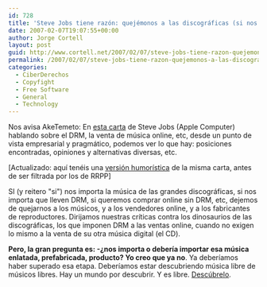 ```yaml
---
id: 728
title: 'Steve Jobs tiene razón: quejémonos a las discográficas (si nos importa su música)'
date: 2007-02-07T19:07:55+00:00
author: Jorge Cortell
layout: post
guid: http://www.cortell.net/2007/02/07/steve-jobs-tiene-razon-quejemonos-a-las-discograficas-si-nos-importa-su-musica/
permalink: /2007/02/07/steve-jobs-tiene-razon-quejemonos-a-las-discograficas-si-nos-importa-su-musica/
categories:
  - CiberDerechos
  - Copyfight
  - Free Software
  - General
  - Technology
---
```

Nos avisa AkeTemeto: En <a target="_blank" title="Steve Jobs letter on DRM" href="http://www.apple.com/hotnews/thoughtsonmusic/">esta carta</a> de Steve Jobs (Apple Computer) hablando sobre el DRM, la venta de música online, etc, desde un punto de vista empresarial y pragmático, podemos ver lo que hay: posiciones encontradas, opiniones y alternativas diversas, etc.

[Actualizado: aquí­ tenéis una <a target="_blank" title="Fakesteve" href="http://fakesteve.blogspot.com/2007/02/thoughts-on-thoughts-on-music.html">versión humorí­stica</a> de la misma carta, antes de ser filtrada por los de RRPP]

SI (y reitero "si") nos importa la música de las grandes discográficas, si nos importa que lleven DRM, si queremos comprar online sin DRM, etc, dejemos de quejarnos a los músicos, y a los vendedores online, y a los fabricantes de reproductores. Dirijamos nuestras crí­ticas contra los dinosaurios de las discográficas, los que imponen DRM a las ventas online, cuando no exigen lo mismo a la venta de su otra música digital (el CD).

**Pero, la gran pregunta es: -¿nos importa o deberí­a importar esa música enlatada, prefabricada, producto? Yo creo que ya no**. Ya deberí­amos haber superado esa etapa. Deberí­amos estar descubriendo música libre de músicos libres. Hay un mundo por descubrir. Y es libre. <a target="_blank" title="Obras gratis o libres" href="http://www.cortell.net/regala-libertad-obras-libres-yo-gratis/">Descúbrelo</a>.